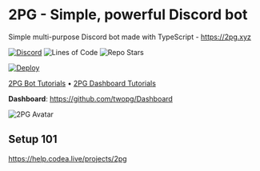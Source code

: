# 2PG - Simple, powerful Discord bot
Simple multi-purpose Discord bot made with TypeScript - https://2pg.xyz

[![Discord](https://img.shields.io/discord/685862664223850497?color=46828d&label=Support&style=for-the-badge)](https://discord.io/twopg)
![Lines of Code](https://img.shields.io/tokei/lines/github/twopg/Bot?color=46828d&style=for-the-badge)
![Repo Stars](https://img.shields.io/github/stars/twopg/Bot?color=46828d&style=for-the-badge)

[![Deploy](https://www.herokucdn.com/deploy/button.svg)](https://heroku.com/deploy?template=https://github.com/zenkoodev/Bot/tree/stable)

[2PG Bot Tutorials](https://www.youtube.com/watch?v=rYpR0CiEGgk&list=PLGfT2ttRbfixMStpAhPD4pKBQN9wjJmbP&index=1) •
[2PG Dashboard Tutorials](https://www.youtube.com/watch?v=rYpR0CiEGgk&list=PLGfT2ttRbfizIr60zU_S_6_i8O3xmP9ia&index=1)

**Dashboard**: https://github.com/twopg/Dashboard

![2PG Avatar](https://i.ibb.co/h2BjCJh/2pg-smol.png)

## Setup 101
https://help.codea.live/projects/2pg
